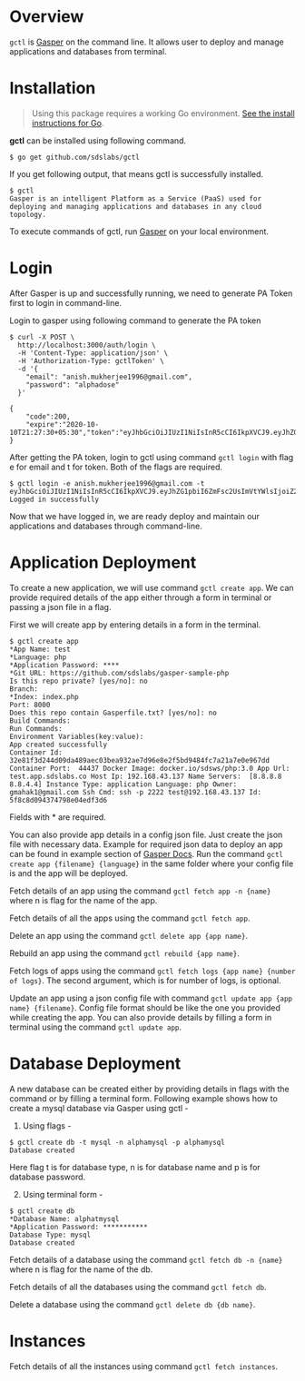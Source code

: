 # Overview

```gctl``` is [Gasper](https://gasper-docs.netlify.app/) on the command line. It allows user to deploy and manage applications and databases from terminal.

# Installation

> Using this package requires a working Go environment. [See the install instructions for Go](https://golang.org/doc/install).

**gctl** can be installed using following command.

``` $ go get github.com/sdslabs/gctl ```

If you get following output, that means gctl is successfully installed.
```
$ gctl
Gasper is an intelligent Platform as a Service (PaaS) used for deploying and managing applications and databases in any cloud topology.
```

To execute commands of gctl, run [Gasper](https://gasper-docs.netlify.app/) on your local environment.

# Login

After Gasper is up and successfully running, we need to generate PA Token first to login in command-line.

Login to gasper using following command to generate the PA token

```
$ curl -X POST \
  http://localhost:3000/auth/login \
  -H 'Content-Type: application/json' \
  -H 'Authorization-Type: gctlToken' \
  -d '{
    "email": "anish.mukherjee1996@gmail.com",
    "password": "alphadose"
  }'

{
    "code":200,
    "expire":"2020-10-10T21:27:30+05:30","token":"eyJhbGciOiJIUzI1NiIsInR5cCI6IkpXVCJ9.eyJhZG1pbiI6ZmFsc2UsImVtYWlsIjoiZ21haGFrMUBnbWFpbC5jb20iLCJleHAiOjE2MDIzNTE4MTAsImdjdGxfdXVpZCI6IiIsIm9yaWdfaWF0IjoxNjAyMzQ4MjEwLCJ1c2VybmFtZSI6Im1haGFrIn0.bImaUw9p8K_2QMpMqCAyHQHzX2aukDaRpXTDXmAkAoc"
}
```

After getting the PA token, login to gctl using command ```gctl login``` with flag e for email and t for token. Both of the flags are required.

```
$ gctl login -e anish.mukherjee1996@gmail.com -t eyJhbGciOiJIUzI1NiIsInR5cCI6IkpXVCJ9.eyJhZG1pbiI6ZmFsc2UsImVtYWlsIjoiZ21haGFrMUBnbWFpbC5jb20iLCJleHAiOjE2MDIzNTE4MTAsImdjdGxfdXVpZCI6IiIsIm9yaWdfaWF0IjoxNjAyMzQ4MjEwLCJ1c2VybmFtZSI6Im1haGFrIn0.bImaUw9p8K_2QMpMqCAyHQHzX2aukDaRpXTDXmAkAoc
Logged in successfully
```

Now that we have logged in, we are ready deploy and maintain our applications and databases through command-line.

# Application Deployment

To create a new application, we will use command ```gctl create app```. We can provide required details of the app either through a form in terminal or passing a json file in a flag.

First we will create app by entering details in a form in the terminal.

```
$ gctl create app
*App Name: test
*Language: php
*Application Password: ****
*Git URL: https://github.com/sdslabs/gasper-sample-php
Is this repo private? [yes/no]: no
Branch: 
*Index: index.php
Port: 8000
Does this repo contain Gasperfile.txt? [yes/no]: no
Build Commands: 
Run Commands: 
Environment Variables(key:value): 
App created successfully 
Container Id: 32e81f3d244d09da489aec03bea932ae7d96e8e2f5bd9484fc7a21a7e0e967dd Container Port:  44437 Docker Image: docker.io/sdsws/php:3.0 App Url: test.app.sdslabs.co Host Ip: 192.168.43.137 Name Servers:  [8.8.8.8 8.8.4.4] Instance Type: application Language: php Owner: gmahak1@gmail.com Ssh Cmd: ssh -p 2222 test@192.168.43.137 Id: 5f8c8d094374798e04edf3d6
```

Fields with * are required.

You can also provide app details in a config json file. Just create the json file with necessary data. Example for required json data to deploy an app can be found in example section of [Gasper Docs](https://gasper-docs.netlify.app/). Run the command ```gctl create app {filename} {language}``` in the same folder where your config file is and the app will be deployed.


Fetch details of an app using the command ```gctl fetch app -n {name}``` where n is flag for the name of the app.

Fetch details of all the apps using the command ```gctl fetch app```.

Delete an app using the command ```gctl delete app {app name}```.

Rebuild an app using the command ```gctl rebuild {app name}```.

Fetch logs of apps using the command ```gctl fetch logs {app name} {number of logs}```. The second argument, which is for number of logs, is optional.

Update an app using a json config file with command ```gctl update app {app name} {filename}```. Config file format should be like the one you provided while creating the app. You can also provide details by filling a form in terminal using the command ```gctl update app```.


# Database Deployment

A new database can be created either by providing details in flags with the command or by filling a terminal form.
Following example shows how to create a mysql database via Gasper using gctl -

1. Using flags -

```
$ gctl create db -t mysql -n alphamysql -p alphamysql
Database created
```
Here flag t is for database type, n is for database name and p is for database password.

2. Using terminal form -

```
$ gctl create db
*Database Name: alphatmysql       
*Application Password: ***********
Database Type: mysql
Database created
```

Fetch details of a database using the command ```gctl fetch db -n {name}``` where n is flag for the name of the db.

Fetch details of all the databases using the command ```gctl fetch db```.

Delete a database using the command ```gctl delete db {db name}```.


# Instances

Fetch details of all the instances using command ```gctl fetch instances```.
